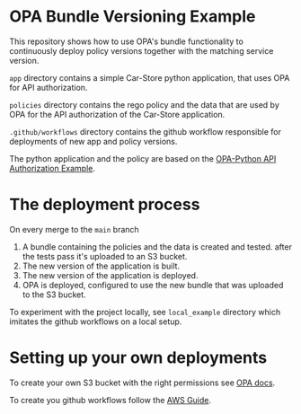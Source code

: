 # OPA Bundle Versioning Example

This repository shows how to use OPA's bundle functionality to continuously deploy policy versions together with the matching service version.

`app` directory contains a simple Car-Store python application, that uses OPA for API authorization.

`policies` directory contains the rego policy and the data that are used by OPA for the API authorization of the Car-Store application.

`.github/workflows` directory contains the github workflow responsible for deployments of new app and policy versions.

The python application and the policy are based on the [OPA-Python API Authorization Example](https://github.com/open-policy-agent/example-api-authz-python#opa-python-api-authorization-example).

# The deployment process

On every merge to the `main` branch

1. A bundle containing the policies and the data is created and tested. after the tests pass it's uploaded to an S3 bucket.
2. The new version of the application is built.
3. The new version of the application is deployed.
4. OPA is deployed, configured to use the new bundle that was uploaded to the S3 bucket.

To experiment with the project locally, see `local_example` directory which imitates the github workflows on a local setup.

# Setting up your own deployments
To create your own S3 bucket with the right permissions see [OPA docs](https://www.openpolicyagent.org/docs/latest/management-bundles/#amazon-s3).

To create you github workflows follow the [AWS Guide](https://aws.amazon.com/blogs/containers/create-a-ci-cd-pipeline-for-amazon-ecs-with-github-actions-and-aws-codebuild-tests/).
